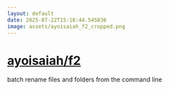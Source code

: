```yaml
---
layout: default
date: 2025-07-22T15:18:44.545836
image: assets/ayoisaiah_f2_cropped.png
---
```


# [ayoisaiah/f2](https://github.com/ayoisaiah/f2)

batch rename files and folders from the command line
